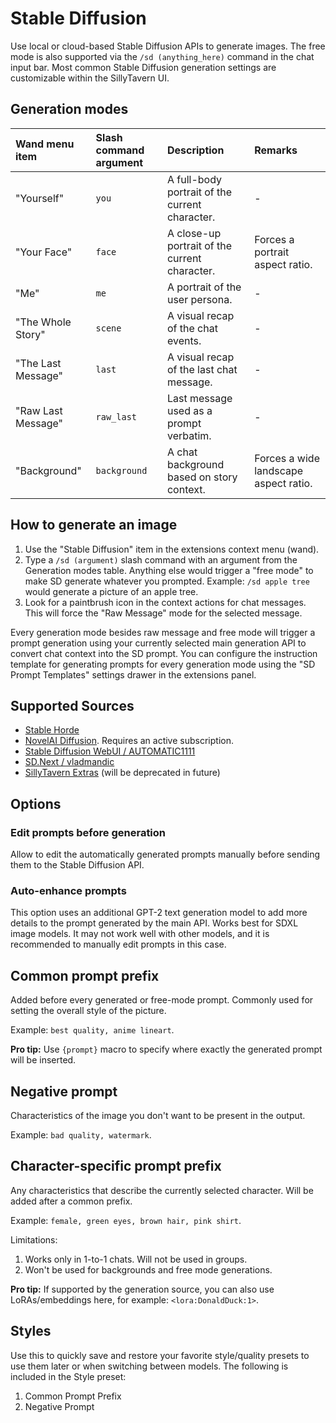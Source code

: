 # Stable Diffusion

Use local or cloud-based Stable Diffusion APIs to generate images.
The free mode is also supported via the `/sd (anything_here)` command in the chat input bar.
Most common Stable Diffusion generation settings are customizable within the SillyTavern UI.

## Generation modes

| Wand menu item     | Slash command argument | Description                                    | Remarks                               |
| :----------------- | :--------------------- | :--------------------------------------------- | :------------------------------------ |
| "Yourself"         | `you`                  | A full-body portrait of the current character. | -                                     | 
| "Your Face"        | `face`                 | A close-up portrait of the current character.  | Forces a portrait aspect ratio.       |
| "Me"               | `me`                   | A portrait of the user persona.                | -                                     |
| "The Whole Story"  | `scene`                | A visual recap of the chat events.             | -                                     |
| "The Last Message" | `last`                 | A visual recap of the last chat message.       | -                                     |
| "Raw Last Message" | `raw_last`             | Last message used as a prompt verbatim.        | -                                     |
| "Background"       | `background`           | A chat background based on story context.      | Forces a wide landscape aspect ratio. |

## How to generate an image

1. Use the "Stable Diffusion" item in the extensions context menu (wand).
2. Type a `/sd (argument)` slash command with an argument from the Generation modes table. Anything else would trigger a "free mode" to make SD generate whatever you prompted. Example: `/sd apple tree` would generate a picture of an apple tree.
3. Look for a paintbrush icon in the context actions for chat messages. This will force the "Raw Message" mode for the selected message.

Every generation mode besides raw message and free mode will trigger a prompt generation using your currently selected main generation API to convert chat context into the SD prompt.
You can configure the instruction template for generating prompts for every generation mode using the "SD Prompt Templates" settings drawer in the extensions panel.

## Supported Sources

* [Stable Horde](https://stablehorde.net/)
* [NovelAI Diffusion](https://novelai.net/). Requires an active subscription.
* [Stable Diffusion WebUI / AUTOMATIC1111](https://github.com/AUTOMATIC1111/stable-diffusion-webui)
* [SD.Next / vladmandic](https://github.com/vladmandic/automatic)
* [SillyTavern Extras](https://github.com/SillyTavern/SillyTavern-Extras) (will be deprecated in future)

## Options

### Edit prompts before generation

Allow to edit the automatically generated prompts manually before sending them to the Stable Diffusion API.

### Auto-enhance prompts

This option uses an additional GPT-2 text generation model to add more details to the prompt generated by the main API.
Works best for SDXL image models. It may not work well with other models, and it is recommended to manually edit prompts in this case.

## Common prompt prefix

Added before every generated or free-mode prompt. Commonly used for setting the overall style of the picture.

Example: `best quality, anime lineart`.

**Pro tip:** Use `{prompt}` macro to specify where exactly the generated prompt will be inserted.

## Negative prompt

Characteristics of the image you don't want to be present in the output.

Example: `bad quality, watermark`.

## Character-specific prompt prefix

Any characteristics that describe the currently selected character. Will be added after a common prefix.

Example: `female, green eyes, brown hair, pink shirt`.

Limitations:
1. Works only in 1-to-1 chats. Will not be used in groups.
2. Won't be used for backgrounds and free mode generations.

**Pro tip:** If supported by the generation source, you can also use LoRAs/embeddings here, for example: `<lora:DonaldDuck:1>`.

## Styles

Use this to quickly save and restore your favorite style/quality presets to use them later or when switching between models. The following is included in the Style preset:

1. Common Prompt Prefix
2. Negative Prompt
